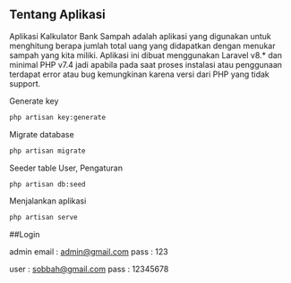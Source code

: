 ## Tentang Aplikasi

Aplikasi Kalkulator Bank Sampah adalah aplikasi yang digunakan untuk 
menghitung berapa jumlah total uang yang didapatkan dengan menukar sampah yang kita miliki. 
Aplikasi ini dibuat menggunakan Laravel v8.* dan minimal PHP v7.4 jadi apabila pada saat proses instalasi atau penggunaan terdapat error atau bug kemungkinan karena versi dari PHP yang tidak support.

Generate key
```bash
php artisan key:generate
```
Migrate database
```bash
php artisan migrate
```
Seeder table User, Pengaturan
```bash
php artisan db:seed
```
Menjalankan aplikasi
```bash
php artisan serve
```

##Login 

admin
email : admin@gmail.com
pass  : 123

user  : sobbah@gmail.com
pass  : 12345678
